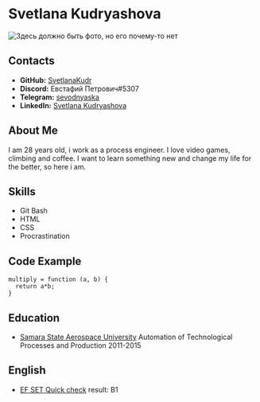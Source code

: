 # Svetlana Kudryashova
![Здесь должно быть фото, но его почему-то нет](https://sun9-84.userapi.com/impg/_gwvvcD_s9VKRIn9y_x0TytsLY6penECLopefA/DmlsaGNJ4KA.jpg?size=640x640&quality=96&sign=32ee45daf118ed45cea86ca499da6a6e&type=album)
## Contacts
* **GitHub:** [SvetlanaKudr](https://github.com/SvetlanaKudr)
* **Discord:** Евстафий Петрович#5307
* **Telegram:** [sevodnyaska](https://t.me/sevodnyaska)
* **LinkedIn:** [Svetlana Kudryashova](https://www.linkedin.com/in/svetlana-kudryashova-71704823b/)
## About Me
I am 28 years old, i work as a process engineer. I love video games, climbing and coffee.
I want to learn something new and change my life for the better, so here i am.
## Skills
* Git Bash
* HTML
* CSS
* Procrastination
## Code Example
~~~
multiply = function (a, b) {
  return a*b;
}
~~~
## Education
* [Samara State Aerospace University](https://ssau.ru/)
Automation of Technological Processes and Production
2011-2015
## English
* [EF SET Quick check](https://www.efset.org/ru/quick-check/) result: B1
